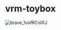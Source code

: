 # vrm-toybox

![brave_1vofRCnIXJ](https://github.com/gm3/vrm-toybox/assets/7612104/36d30b21-a5b0-48f9-b3d3-4506a47c21c7)
